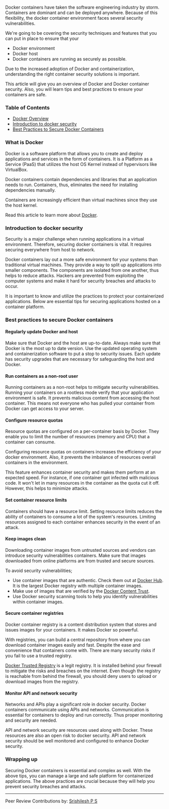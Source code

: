 
Docker containers have taken the software engineering industry by storm. Containers are dominant and can be deployed anywhere. Because of this flexibility, the docker container environment faces several security vulnerabilities.

We're going to be covering the security techniques and features that you can put in place to ensure that your
- Docker environment
- Docker host
- Docker containers are running as securely as possible.

Due to the increased adoption of Docker and containerization, understanding the right container security solutions is important.

This article will give you an overview of Docker and Docker container security. Also, you will learn tips and best practices to ensure your containers are safe.

### Table of Contents
- [Docker Overview](#what-is-docker)
- [Introduction to docker security](#introduction-to-docker-security)
- [Best Practices to Secure Docker Containers](#best-practices-to-secure-docker-containers)

### What is Docker
Docker is a software platform that allows you to create and deploy applications and services in the form of containers. It is a Platform as a Service (PaaS) that utilizes the host OS Kernel instead of hypervisors like VirtualBox.

Docker containers contain dependencies and libraries that an application needs to run. Containers, thus, eliminates the need for installing dependencies manually.

Containers are increasingly efficient than virtual machines since they use the host kernel.

Read this article to learn more about [Docker](https://www.section.io/engineering-education/docker-concepts/).

### Introduction to docker security
Security is a major challenge when running applications in a virtual environment. Therefore, securing docker containers is vital. It requires securing everywhere from host to network.

Docker containers lay out a more safe environment for your systems than traditional virtual machines. They provide a way to split up applications into smaller components. The components are isolated from one another, thus helps to reduce attacks. Hackers are prevented from exploiting the computer systems and make it hard for security breaches and attacks to occur.

It is important to know and utilize the practices to protect your containerized applications. Below are essential tips for securing applications hosted on a container platform.

### Best practices to secure Docker containers
#### Regularly update Docker and host
Make sure that Docker and the host are up-to-date. Always make sure that Docker is the most up to date version. Use the updated operating system and containerization software to put a stop to security issues. Each update has security upgrades that are necessary for safeguarding the host and Docker.

#### Run containers as a non-root user
Running containers as a non-root helps to mitigate security vulnerabilities. Running your containers on a rootless mode verify that your application environment is safe. It prevents malicious content from accessing the host container. This means not everyone who has pulled your container from Docker can get access to your server.

#### Configure resource quotas
Resource quotas are configured on a per-container basis by Docker. They enable you to limit the number of resources (memory and CPU) that a container can consume.

Configuring resource quotas on containers increases the efficiency of your docker environment. Also, it prevents the imbalance of resources overall containers in the environment.

This feature enhances container security and makes them perform at an expected speed. For instance, if one container got infected with malicious code. It won't let in many resources in the container as the quota cut it off. However, this helps to minimize attacks.

#### Set container resource limits
Containers should have a resource limit. Setting resource limits reduces the ability of containers to consume a lot of the system's resources. Limiting resources assigned to each container enhances security in the event of an attack.

#### Keep images clean
Downloading container images from untrusted sources and vendors can introduce security vulnerabilities containers. Make sure that images downloaded from online platforms are from trusted and secure sources.

To avoid security vulnerabilities;
- Use container images that are authentic. Check them out at [Docker Hub](https://hub.docker.com/). It is the largest   Docker registry with multiple container images.
- Make use of images that are verified by the [Docker Content Trust](https://docs.docker.com/engine/security/trust/).
- Use Docker security scanning tools to help you identify vulnerabilities within container images.

#### Secure container registries
Docker container registry is a content distribution system that stores and issues images for your containers. It makes Docker so powerful.

With registries, you can build a central repository from where you can download container images easily and fast. Despite the ease and convenience that containers come with. There are many security risks if you fail to use a trusted registry.

[Docker Trusted Registry](https://www.docker.com/sites/default/files/Docker%20Trusted%20Registry.pdf) is a legit registry. It is installed behind your firewall to mitigate the risks and breaches on the internet. Even though the registry is reachable from behind the firewall, you should deny users to upload or download images from the registry.

#### Monitor API and network security
Networks and APIs play a significant role in docker security. Docker containers communicate using APIs and networks. Communication is essential for containers to deploy and run correctly. Thus proper monitoring and security are needed.

API and network security are resources used along with Docker. These resources are also an open risk to docker security. API and network security should be well monitored and configured to enhance Docker security.

### Wrapping up
Securing Docker containers is essential and complex as well. With the above tips, you can manage a large and safe platform for containerized applications. The above practices are crucial because they will help you prevent security breaches and attacks.

---
Peer Review Contributions by: [Srishilesh P S](/engineering-education/authors/srishilesh-p-s/)